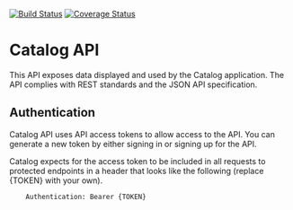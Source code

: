 [![Build Status](https://travis-ci.org/Omulosi/catalog.svg?branch=master)](https://travis-ci.org/Omulosi/catalog)
[![Coverage Status](https://coveralls.io/repos/github/Omulosi/catalog/badge.svg?branch=master)](https://coveralls.io/github/Omulosi/catalog?branch=master)

Catalog API
================

This API exposes data displayed and used by the Catalog application. The API complies
with REST standards and the JSON API  specification.

## Authentication
Catalog API uses API access tokens to allow access to the API. You can generate
a new token by either signing in or signing up for the API.

Catalog expects for the access token to be included in all requests to protected
endpoints in a header that looks like the following (replace {TOKEN} with your own).

```
	Authentication: Bearer {TOKEN}
```
